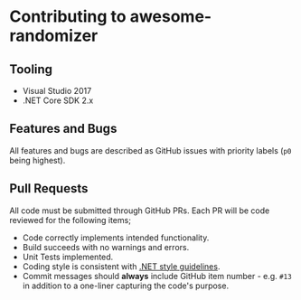 # Contributing to awesome-randomizer
## Tooling
- Visual Studio 2017
- .NET Core SDK 2.x

## Features and Bugs
All features and bugs are described as GitHub issues with priority labels (`p0` being highest).

## Pull Requests
All code must be submitted through GitHub PRs. Each PR will be code reviewed for the following items;
- Code correctly implements intended functionality.
- Build succeeds with no warnings and errors.
- Unit Tests implemented.
- Coding style is consistent with [.NET style guidelines](https://docs.microsoft.com/en-us/dotnet/standard/design-guidelines/naming-guidelines).
- Commit messages should **always** include GitHub item number - e.g. `#13` in addition to a one-liner capturing the code's purpose.